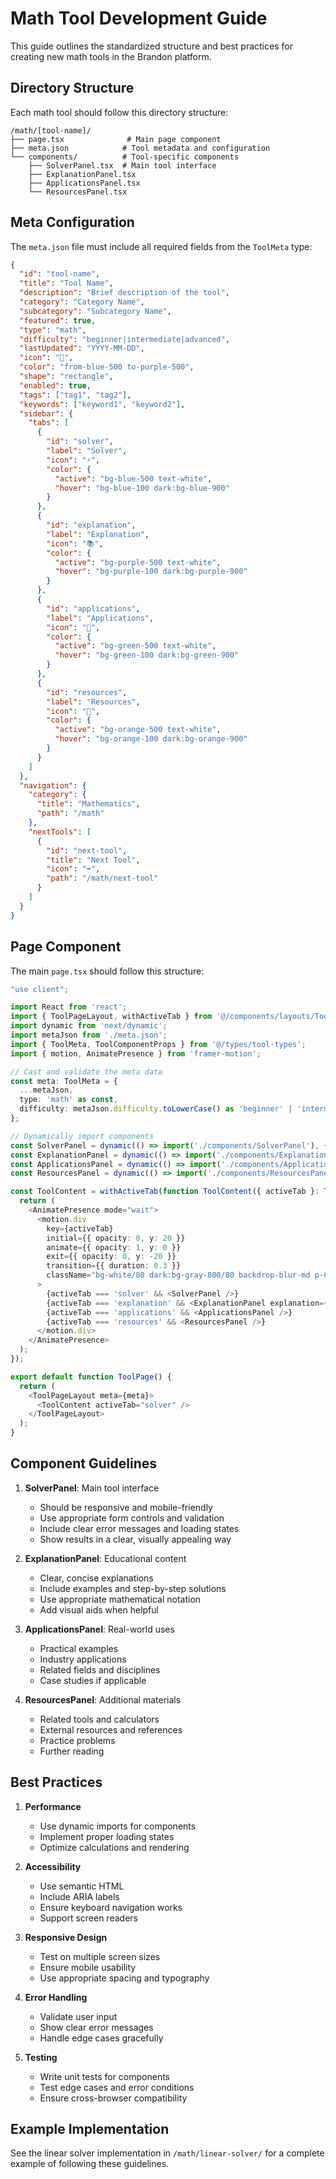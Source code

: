 # Math Tool Development Guide

This guide outlines the standardized structure and best practices for creating new math tools in the Brandon platform.

## Directory Structure

Each math tool should follow this directory structure:

```
/math/[tool-name]/
├── page.tsx              # Main page component
├── meta.json            # Tool metadata and configuration
└── components/          # Tool-specific components
    ├── SolverPanel.tsx  # Main tool interface
    ├── ExplanationPanel.tsx
    ├── ApplicationsPanel.tsx
    └── ResourcesPanel.tsx
```

## Meta Configuration

The `meta.json` file must include all required fields from the `ToolMeta` type:

```json
{
  "id": "tool-name",
  "title": "Tool Name",
  "description": "Brief description of the tool",
  "category": "Category Name",
  "subcategory": "Subcategory Name",
  "featured": true,
  "type": "math",
  "difficulty": "beginner|intermediate|advanced",
  "lastUpdated": "YYYY-MM-DD",
  "icon": "🔢",
  "color": "from-blue-500 to-purple-500",
  "shape": "rectangle",
  "enabled": true,
  "tags": ["tag1", "tag2"],
  "keywords": ["keyword1", "keyword2"],
  "sidebar": {
    "tabs": [
      {
        "id": "solver",
        "label": "Solver",
        "icon": "⚡",
        "color": {
          "active": "bg-blue-500 text-white",
          "hover": "bg-blue-100 dark:bg-blue-900"
        }
      },
      {
        "id": "explanation",
        "label": "Explanation",
        "icon": "📚",
        "color": {
          "active": "bg-purple-500 text-white",
          "hover": "bg-purple-100 dark:bg-purple-900"
        }
      },
      {
        "id": "applications",
        "label": "Applications",
        "icon": "🎯",
        "color": {
          "active": "bg-green-500 text-white",
          "hover": "bg-green-100 dark:bg-green-900"
        }
      },
      {
        "id": "resources",
        "label": "Resources",
        "icon": "📖",
        "color": {
          "active": "bg-orange-500 text-white",
          "hover": "bg-orange-100 dark:bg-orange-900"
        }
      }
    ]
  },
  "navigation": {
    "category": {
      "title": "Mathematics",
      "path": "/math"
    },
    "nextTools": [
      {
        "id": "next-tool",
        "title": "Next Tool",
        "icon": "➡️",
        "path": "/math/next-tool"
      }
    ]
  }
}
```

## Page Component

The main `page.tsx` should follow this structure:

```typescript
"use client";

import React from 'react';
import { ToolPageLayout, withActiveTab } from '@/components/layouts/ToolPageLayout';
import dynamic from 'next/dynamic';
import metaJson from './meta.json';
import { ToolMeta, ToolComponentProps } from '@/types/tool-types';
import { motion, AnimatePresence } from 'framer-motion';

// Cast and validate the meta data
const meta: ToolMeta = {
  ...metaJson,
  type: 'math' as const,
  difficulty: metaJson.difficulty.toLowerCase() as 'beginner' | 'intermediate' | 'advanced'
};

// Dynamically import components
const SolverPanel = dynamic(() => import('./components/SolverPanel'), { ssr: false });
const ExplanationPanel = dynamic(() => import('./components/ExplanationPanel'), { ssr: false });
const ApplicationsPanel = dynamic(() => import('./components/ApplicationsPanel'), { ssr: false });
const ResourcesPanel = dynamic(() => import('./components/ResourcesPanel'), { ssr: false });

const ToolContent = withActiveTab(function ToolContent({ activeTab }: ToolComponentProps) {
  return (
    <AnimatePresence mode="wait">
      <motion.div
        key={activeTab}
        initial={{ opacity: 0, y: 20 }}
        animate={{ opacity: 1, y: 0 }}
        exit={{ opacity: 0, y: -20 }}
        transition={{ duration: 0.3 }}
        className="bg-white/80 dark:bg-gray-800/80 backdrop-blur-md p-6 rounded-2xl shadow-lg"
      >
        {activeTab === 'solver' && <SolverPanel />}
        {activeTab === 'explanation' && <ExplanationPanel explanation={meta.description} />}
        {activeTab === 'applications' && <ApplicationsPanel />}
        {activeTab === 'resources' && <ResourcesPanel />}
      </motion.div>
    </AnimatePresence>
  );
});

export default function ToolPage() {
  return (
    <ToolPageLayout meta={meta}>
      <ToolContent activeTab="solver" />
    </ToolPageLayout>
  );
}
```

## Component Guidelines

1. **SolverPanel**: Main tool interface
   - Should be responsive and mobile-friendly
   - Use appropriate form controls and validation
   - Include clear error messages and loading states
   - Show results in a clear, visually appealing way

2. **ExplanationPanel**: Educational content
   - Clear, concise explanations
   - Include examples and step-by-step solutions
   - Use appropriate mathematical notation
   - Add visual aids when helpful

3. **ApplicationsPanel**: Real-world uses
   - Practical examples
   - Industry applications
   - Related fields and disciplines
   - Case studies if applicable

4. **ResourcesPanel**: Additional materials
   - Related tools and calculators
   - External resources and references
   - Practice problems
   - Further reading

## Best Practices

1. **Performance**
   - Use dynamic imports for components
   - Implement proper loading states
   - Optimize calculations and rendering

2. **Accessibility**
   - Use semantic HTML
   - Include ARIA labels
   - Ensure keyboard navigation works
   - Support screen readers

3. **Responsive Design**
   - Test on multiple screen sizes
   - Ensure mobile usability
   - Use appropriate spacing and typography

4. **Error Handling**
   - Validate user input
   - Show clear error messages
   - Handle edge cases gracefully

5. **Testing**
   - Write unit tests for components
   - Test edge cases and error conditions
   - Ensure cross-browser compatibility

## Example Implementation

See the linear solver implementation in `/math/linear-solver/` for a complete example of following these guidelines. 